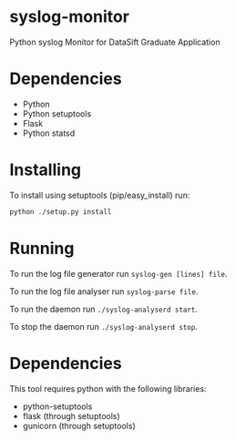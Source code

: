 syslog-monitor
==============

Python syslog Monitor for DataSift Graduate Application

Dependencies
============

* Python
* Python setuptools
* Flask
* Python statsd

Installing
==========

To install using setuptools (pip/easy\_install) run:

```sh
python ./setup.py install
```


Running
=======

To run the log file generator run `syslog-gen [lines] file`.

To run the log file analyser run `syslog-parse file`.

To run the daemon run `./syslog-analyserd start`.

To stop the daemon run `./syslog-analyserd stop`.


Dependencies
============

This tool requires python with the following libraries:

* python-setuptools
* flask (through setuptools)
* gunicorn (through setuptools)

